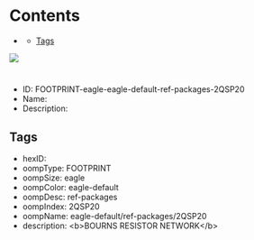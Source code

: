 



Contents
========

* [](#)
	* [Tags](#tags)
  
![][im]
# 

- ID: FOOTPRINT-eagle-eagle-default-ref-packages-2QSP20
- Name: 
- Description: 

## Tags

- hexID: 
- oompType: FOOTPRINT
- oompSize: eagle
- oompColor: eagle-default
- oompDesc: ref-packages
- oompIndex: 2QSP20
- oompName: eagle-default/ref-packages/2QSP20
- description: &lt;b&gt;BOURNS RESISTOR NETWORK&lt;/b&gt;



[im]: image.png
